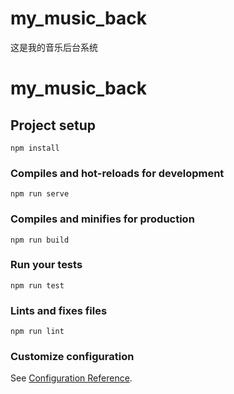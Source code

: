 <!--
 * @Author: your name
 * @Date: 2020-06-10 17:17:12
 * @LastEditTime: 2020-06-10 17:18:08
 * @LastEditors: your name
 * @Description: In User Settings Edit
 * @FilePath: \home\my_music_back\README.md
-->

# my_music_back

这是我的音乐后台系统

# my_music_back

## Project setup

```
npm install
```

### Compiles and hot-reloads for development

```
npm run serve
```

### Compiles and minifies for production

```
npm run build
```

### Run your tests

```
npm run test
```

### Lints and fixes files

```
npm run lint
```

### Customize configuration

See [Configuration Reference](https://cli.vuejs.org/config/).

